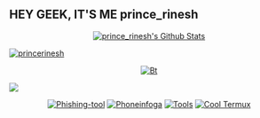 ## HEY GEEK, IT'S ME prince_rinesh

<p align="center">
<!--  <img alt="profile pic" width="460px" src="https://avatars1.githubusercontent.com/princerinesh" /> -->
<!--  <img src="https://github-readme-stats.anuraghazra1.vercel.app/api/top-langs/?username=princerinesh&hide=ruby,perl&hide_border=true" /> -->


<a href="https://">
   <img alt="prince_rinesh's Github Stats" src="https://github-readme-stats.vercel.app/api?username=princerinesh&show_icons=true&include_all_commits=true&theme=chartreuse-dark&cache_seconds=3200"/></p>
<p>
   <img align="center" src="https://github-readme-streak-stats.herokuapp.com/?user=princerinesh&" alt="princerinesh" />
</p>
<p align="center"><img src="https://user-images.githubusercontent.com/49580304/110318584-81067880-7fc2-11eb-8391-152d308e7f2b.gif" alt="Bt">

<a href="https://github.com/princerinesh"><img src="https://github-readme-stats.vercel.app/api/top-langs/?username=princerinesh&layout=compact&theme=react&hide_border=true" />
</a></p>

<p align="center">
<a href="https://github.com/Genixcyber/T2-fisher"><img title="Phishing-tool" src="https://github-readme-stats.vercel.app/api/pin/?username=Genixcyber&repo=T2-fisher&theme=radical"></a>
<a href="https://github.com/Genixcyber/T2-Osint"><img title="Phoneinfoga" src="https://github-readme-stats.vercel.app/api/pin/?username=Genixcyber&repo=T2-Osint&theme=highcontrast"></a>
<a href="https://github.com/Genixcyber/Hacker-X"><img title="Tools" src="https://github-readme-stats.vercel.app/api/pin/?username=Genixcyber&repo=Hacker-X&theme=vision-friendly-dark"></a>
<a href="https://github.com/Genixcyber/Tmux_cool"><img title="Cool Termux" src="https://github-readme-stats.vercel.app/api/pin/?username=Genixcyber&repo=Tmux_cool&theme=highcontrast"></a>
</p>

<!--

Here are some ideas to get you started:

